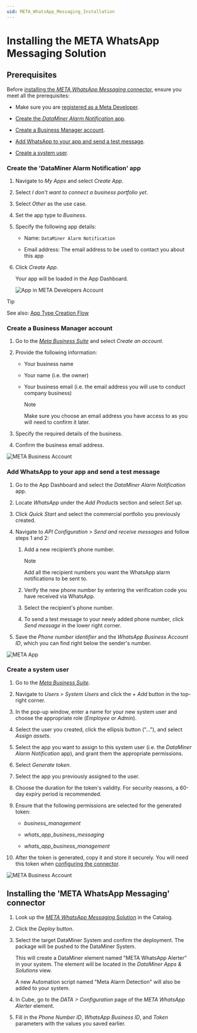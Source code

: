 ```yaml
---
uid: META_WhatsApp_Messaging_Installation
---
```


# Installing the META WhatsApp Messaging Solution

## Prerequisites

Before [installing the *META WhatsApp Messaging* connector](#installing-the-meta-whatsapp-messaging-connector), ensure you meet all the prerequisites:

- Make sure you are [registered as a Meta Developer](https://developers.facebook.com/docs/development/register).

- [Create the *DataMiner Alarm Notification* app](#create-the-dataminer-alarm-notification-app).

- [Create a Business Manager account](#create-a-business-manager-account).

- [Add WhatsApp to your app and send a test message](#add-whatsapp-to-your-app-and-send-a-test-message).

- [Create a system user](#create-a-system-user).

### Create the 'DataMiner Alarm Notification' app

1. Navigate to *My Apps* and select *Create App*.

1. Select *I don't want to connect a business portfolio yet*.

1. Select *Other* as the use case.

1. Set the app type to *Business*.

1. Specify the following app details:

   - Name: `DataMiner Alarm Notification`

   - Email address: The email address to be used to contact you about this app

1. Click *Create App*.

   Your app will be loaded in the App Dashboard.

   ![App in META Developers Account](~/dataminer/images/META_WhatsApp_Messaging_MetaRegister.png)

> [!TIP]
> See also: [App Type Creation Flow](https://developers.facebook.com/docs/development/create-an-app/other-app-types)

### Create a Business Manager account

1. Go to the [*Meta Business Suite*](https://business.facebook.com/) and select *Create an account*.

1. Provide the following information:

   - Your business name

   - Your name (i.e. the owner)

   - Your business email (i.e. the email address you will use to conduct company business)

     > [!NOTE]
     > Make sure you choose an email address you have access to as you will need to confirm it later.

1. Specify the required details of the business.

1. Confirm the business email address.

![META Business Account](~/dataminer/images/META_WhatsApp_Messaging_BusinessAccount.png)

### Add WhatsApp to your app and send a test message

1. Go to the App Dashboard and select the *DataMiner Alarm Notification* app.

1. Locate *WhatsApp* under the *Add Products* section and select *Set up*.

1. Click *Quick Start* and select the commercial portfolio you previously created.

1. Navigate to *API Configuration* > *Send and receive messages* and follow steps 1 and 2:

   1. Add a new recipient’s phone number.

      > [!NOTE]
      > Add all the recipient numbers you want the WhatsApp alarm notifications to be sent to.

   1. Verify the new phone number by entering the verification code you have received via WhatsApp.

   1. Select the recipient's phone number.

   1. To send a test message to your newly added phone number, click *Send message* in the lower right corner.

1. Save the *Phone number identifier* and the *WhatsApp Business Account ID*, which you can find right below the sender's number.

![META App](~/dataminer/images/META_WhatsApp_Messaging_MetaApp.png)

### Create a system user

1. Go to the [*Meta Business Suite*](https://business.facebook.com/).

1. Navigate to *Users > System Users* and click the *+ Add* button in the top-right corner.

1. In the pop-up window, enter a name for your new system user and choose the appropriate role (*Employee* or *Admin*).

1. Select the user you created, click the ellipsis button ("..."), and select *Assign assets*.

1. Select the app you want to assign to this system user (i.e. the *DataMiner Alarm Notification* app), and grant them the appropriate permissions.

1. Select *Generate token*.

1. Select the app you previously assigned to the user.

1. Choose the duration for the token's validity. For security reasons, a 60-day expiry period is recommended.

1. Ensure that the following permissions are selected for the generated token:

   - *business_management*

   - *whats_app_business_messaging*

   - *whats_app_business_management*

1. After the token is generated, copy it and store it securely. You will need this token when [configuring the connector](xref:Using_META_WhatsApp_Messaging).

![META Business Account](~/dataminer/images/META_WhatsApp_Messaging_UserToken.png)

## Installing the 'META WhatsApp Messaging' connector

1. Look up the [*META WhatsApp Messaging* Solution](https://catalog.dataminer.services/details/909de004-7a8f-43bd-b40c-824051fe3fe1) in the Catalog.

1. Click the *Deploy* button.

1. Select the target DataMiner System and confirm the deployment. The package will be pushed to the DataMiner System.

   This will create a DataMiner element named "META WhatsApp Alerter" in your system. The element will be located in the *DataMiner Apps & Solutions* view.

   A new Automation script named "Meta Alarm Detection" will also be added to your system.

1. In Cube, go to the *DATA > Configuration* page of the *META WhatsApp Alerter* element.

1. Fill in the *Phone Number ID*, *WhatsApp Business ID*, and *Token* parameters with the values you saved earlier.
